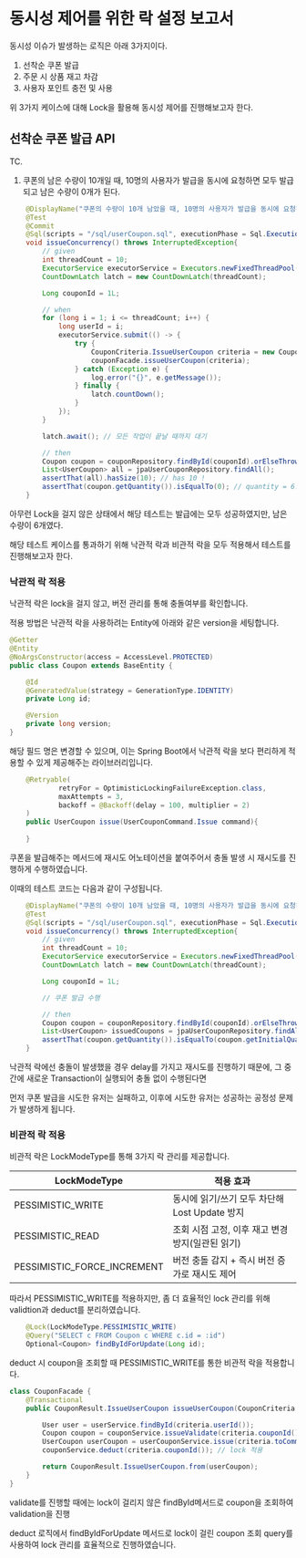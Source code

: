 # 동시성 제어를 위한 락 설정 보고서

동시성 이슈가 발생하는 로직은 아래 3가지이다.

1. 선착순 쿠폰 발급
2. 주문 시 상품 재고 차감
3. 사용자 포인트 충전 및 사용

위 3가지 케이스에 대해 Lock을 활용해 동시성 제어를 진행해보고자 한다.

## 선착순 쿠폰 발급 API

TC.
1. 쿠폰의 남은 수량이 10개일 때, 10명의 사용자가 발급을 동시에 요청하면 모두 발급되고 남은 수량이 0개가 된다.

```java
    @DisplayName("쿠폰의 수량이 10개 남았을 때, 10명의 사용자가 발급을 동시에 요청하면 모두 발급되고 쿠폰의 수량이 0개 남는다.")
    @Test
    @Commit
    @Sql(scripts = "/sql/userCoupon.sql", executionPhase = Sql.ExecutionPhase.BEFORE_TEST_METHOD)
    void issueConcurrency() throws InterruptedException{
        // given
        int threadCount = 10;
        ExecutorService executorService = Executors.newFixedThreadPool(threadCount);
        CountDownLatch latch = new CountDownLatch(threadCount);

        Long couponId = 1L;

        // when
        for (long i = 1; i <= threadCount; i++) {
            long userId = i;
            executorService.submit(() -> {
                try {
                    CouponCriteria.IssueUserCoupon criteria = new CouponCriteria.IssueUserCoupon(userId, couponId);
                    couponFacade.issueUserCoupon(criteria);
                } catch (Exception e) {
                    log.error("{}", e.getMessage());
                } finally {
                    latch.countDown();
                }
            });
        }

        latch.await(); // 모든 작업이 끝날 때까지 대기

        // then
        Coupon coupon = couponRepository.findById(couponId).orElseThrow();
        List<UserCoupon> all = jpaUserCouponRepository.findAll();
        assertThat(all).hasSize(10); // has 10 !
        assertThat(coupon.getQuantity()).isEqualTo(0); // quantity = 6!
    }
```

아무런 Lock을 걸지 않은 상태에서 해당 테스트는 발급에는 모두 성공하였지만, 남은 수량이 6개였다.

해당 테스트 케이스를 통과하기 위해 낙관적 락과 비관적 락을 모두 적용해서 테스트를 진행해보고자 한다.

### 낙관적 락 적용

낙관적 락은 lock을 걸지 않고, 버전 관리를 통해 충돌여부를 확인합니다.

적용 방법은 낙관적 락을 사용하려는 Entity에 아래와 같은 version을 세팅합니다.

```java
@Getter
@Entity
@NoArgsConstructor(access = AccessLevel.PROTECTED)
public class Coupon extends BaseEntity {

    @Id
    @GeneratedValue(strategy = GenerationType.IDENTITY)
    private Long id;

    @Version
    private long version;
}
```

해당 필드 명은 변경할 수 있으며, 이는 Spring Boot에서 낙관적 락을 보다 편리하게 적용할 수 있게 제공해주는 라이브러리입니다.

```java
    @Retryable(
            retryFor = OptimisticLockingFailureException.class,
            maxAttempts = 3,
            backoff = @Backoff(delay = 100, multiplier = 2)
    )
    public UserCoupon issue(UserCouponCommand.Issue command){
    
    }
```

쿠폰을 발급해주는 메서드에 재시도 어노테이션을 붙여주어서 충돌 발생 시 재시도를 진행하게 수행하였습니다.

이때의 테스트 코드는 다음과 같이 구성됩니다.

```java
    @DisplayName("쿠폰의 수량이 10개 남았을 때, 10명의 사용자가 발급을 동시에 요청하면 발급된 수 만큼만 쿠폰의 수량이 차감된다.")
    @Test
    @Sql(scripts = "/sql/userCoupon.sql", executionPhase = Sql.ExecutionPhase.BEFORE_TEST_METHOD)
    void issueConcurrency() throws InterruptedException{
        // given
        int threadCount = 10;
        ExecutorService executorService = Executors.newFixedThreadPool(threadCount);
        CountDownLatch latch = new CountDownLatch(threadCount);

        Long couponId = 1L;

        // 쿠폰 발급 수행

        // then
        Coupon coupon = couponRepository.findById(couponId).orElseThrow();
        List<UserCoupon> issuedCoupons = jpaUserCouponRepository.findAll();
        assertThat(coupon.getQuantity()).isEqualTo(coupon.getInitialQuantity() - issuedCoupons.size());
    }
```

낙관적 락에선 충돌이 발생했을 경우 delay를 가지고 재시도를 진행하기 때문에, 그 중간에 새로운 Transaction이 실행되어 충돌 없이 수행된다면

먼저 쿠폰 발급을 시도한 유저는 실패하고, 이후에 시도한 유저는 성공하는 공정성 문제가 발생하게 됩니다.

### 비관적 락 적용

비관적 락은 LockModeType를 통해 3가지 락 관리를 제공합니다. 

| LockModeType                | 적용 효과                           |
|-----------------------------|---------------------------------|
| PESSIMISTIC_WRITE           | 동시에 읽기/쓰기 모두 차단해 Lost Update 방지 |
| PESSIMISTIC_READ            | 조회 시점 고정, 이후 재고 변경 방지(일관된 읽기)   |
| PESSIMISTIC_FORCE_INCREMENT | 버전 충돌 감지 + 즉시 버전 증가로 재시도 제어     |

따라서 PESSIMISTIC_WRITE를 적용하지만, 좀 더 효율적인 lock 관리를 위해 validtion과 deduct를 분리하였습니다.


```java
    @Lock(LockModeType.PESSIMISTIC_WRITE)
    @Query("SELECT c FROM Coupon c WHERE c.id = :id")
    Optional<Coupon> findByIdForUpdate(Long id);
```
deduct 시 coupon을 조회할 때 PESSIMISTIC_WRITE를 통한 비관적 락을 적용합니다.

```java
class CouponFacade {
    @Transactional
    public CouponResult.IssueUserCoupon issueUserCoupon(CouponCriteria.IssueUserCoupon criteria) {

        User user = userService.findById(criteria.userId()); 
        Coupon coupon = couponService.issueValidate(criteria.couponId()); // lock 미적용
        UserCoupon userCoupon = userCouponService.issue(criteria.toCommand(user, coupon));
        couponService.deduct(criteria.couponId()); // lock 적용

        return CouponResult.IssueUserCoupon.from(userCoupon);
    }
}
```
validate를 진행할 때에는 lock이 걸리지 않은 findById메서드로 coupon을 조회하여 validation을 진행

deduct 로직에서 findByIdForUpdate 메서드로 lock이 걸린 coupon 조회 query를 사용하여 lock 관리를 효율적으로 진행하였습니다.


